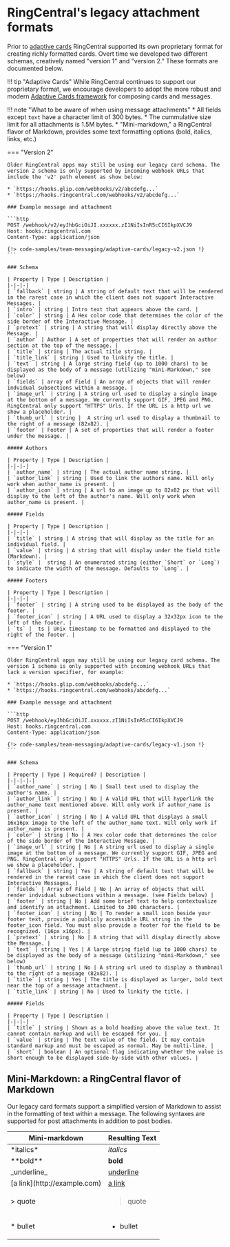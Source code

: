 # RingCentral's legacy attachment formats

Prior to [adaptive cards](../../apaptive-cards) RingCentral supported its own proprietary format for creating richly formatted cards. Overt time we developed two different schemas, creatively named "version 1" and "version 2." These formats are documented below.

!!! tip "Adaptive Cards"
    While RingCentral continues to support our proprietary format, we encourage developers to adopt the more robust and modern [Adaptive Cards framework](../../adaptive-cards/) for composing cards and messages.
	
!!! note "What to be aware of when using message attachments"
    * All fields except `text` have a character limit of 300 bytes.
    * The cummulative size limit for all attachments is 1.5M bytes. 
    * "Mini-markdown," a RingCentral flavor of Markdown, provides some text formatting options (bold, italics, links, etc.)

=== "Version 2"

    Older RingCentral apps may still be using our legacy card schema. The version 2 schema is only supported by incoming webhook URLs that include the 'v2' path element as show below:

    * `https://hooks.glip.com/webhooks/v2/abcdefg...`
    * `https://hooks.ringcentral.com/webhooks/v2/abcdefg...`
		 
    ### Example message and attachment
	
	```http
    POST /webhook/v2/eyJhbGciOiJI.xxxxxx.zI1NiIsInR5cCI6IkpXVCJ9
    Host: hooks.ringcentral.com
    Content-Type: application/json
	
    {!> code-samples/team-messaging/adaptive-cards/legacy-v2.json !}
	```
	
    ### Schema

    | Property | Type | Description |
    |-|-|-|
    | `fallback` | string | A string of default text that will be rendered in the rarest case in which the client does not support Interactive Messages. |
    | `intro` | string | Intro text that appears above the card. |
    | `color` | string | A Hex color code that determines the color of the side border of the Interactive Message. |
    | `pretext` | string | A string that will display directly above the Message. |
    | `author` | Author | A set of properties that will render an author section at the top of the message. | 
    | `title` | string | The actual title string. |
    | `title_link` | string | Used to linkify the title. |
    | `text` | string | A large string field (up to 1000 chars) to be displayed as the body of a message (utilizing "mini-Markdown," see below)
    | `fields` | array of Field | An array of objects that will render indvidual subsections within a message. | 
    | `image_url` | string | A string url used to display a single image at the bottom of a message. We currently support GIF, JPEG and PNG. RingCentral only support "HTTPS" Urls. If the URL is a http url we show a placeholder. |
    | `thumb_url` | string |  A string url used to display a thumbnail to the right of a message (82x82). |
    | `footer` | Footer | A set of properties that will render a footer under the message. |

    ##### Authors

    | Property | Type | Description |
    |-|-|-|
    | `author_name` | string | The actual author name string. |
    | `author_link` | string | Used to link the authors name. Will only work when author_name is present. |
    | `author_icon` | string | A url to an image up to 82x82 px that will display to the left of the author's name. Will only work when author_name is present. |

    ##### Fields

    | Property | Type | Description |
    |-|-|-|
    | `title` | string | A string that will display as the title for an individual field. |
    | `value` | string | A string that will display under the field title (Markdown). |
    | `style` |  string | An enumerated string (either `Short` or `Long`) to indicate the width of the message. Defaults to `Long`. |

    ##### Footers

    | Property | Type | Description |
    |-|-|-|
    | `footer` | string | A string used to be displayed as the body of the footer. |
    | `footer_icon` | string | A URL used to display a 32x32px icon to the left of the footer. |
    | `ts` |  ts | Unix timestamp to be formatted and displayed to the right of the footer. |

=== "Version 1"

    Older RingCentral apps may still be using our legacy card schema. The version 1 schema is only supported with incoming webhook URLs that lack a version specifier, for example:

    * `https://hooks.glip.com/webhooks/abcdefg...`
    * `https://hooks.ringcentral.com/webhooks/abcdefg...`

    ### Example message and attachment

	```http
    POST /webhook/eyJhbGciOiJI.xxxxxx.zI1NiIsInR5cCI6IkpXVCJ9
    Host: hooks.ringcentral.com
    Content-Type: application/json

    {!> code-samples/team-messaging/adaptive-cards/legacy-v1.json !}
	```

    ### Schema

    | Property | Type | Required? | Description |
    |-|-|-|-|
    | `author_name` | string | No | Small text used to display the author's name. |
    | `author_link` | string | No | A valid URL that will hyperlink the author_name text mentioned above. Will only work if author_name is present. |
    | `author_icon` | string | No | A valid URL that displays a small 16x16px image to the left of the author_name text. Will only work if author_name is present. |
    | `color` | string | No | A Hex color code that determines the color of the side border of the Interactive Message. |
    | `image_url` | string | No | A string url used to display a single image at the bottom of a message. We currently support GIF, JPEG and PNG. RingCentral only support "HTTPS" Urls. If the URL is a http url we show a placeholder. |
    | `fallback` | string | Yes | A string of default text that will be rendered in the rarest case in which the client does not support Interactive Messages. |
    | `fields` | Array of Field | No | An array of objects that will render indvidual subsections within a message. (see Fields below) | 
    | `footer` | string | No | Add some brief text to help contextualize and identify an attachment. Limited to 300 characters. |
    | `footer_icon` | string | No | To render a small icon beside your footer text, provide a publicly accessible URL string in the footer_icon field. You must also provide a footer for the field to be recognized. (16px x16px). |
    | `pretext` | string | No | A string that will display directly above the Message. |
    | `text` | string | Yes | A large string field (up to 1000 chars) to be displayed as the body of a message (utilizing "mini-Markdown," see below)
    | `thumb_url` | string | No | A string url used to display a thumbnail to the right of a message (82x82). |
    | `title` | string | Yes | The title is displayed as larger, bold text near the top of a message attachment. |
    | `title_link` | string | No | Used to linkify the title. |

    ##### Fields

    | Property | Type | Description |
    |-|-|-|
    | `title` | string | Shown as a bold heading above the value text. It cannot contain markup and will be escaped for you. |
    | `value` | string | The text value of the field. It may contain standard markup and must be escaped as normal. May be multi-line. |
    | `short` | boolean | An optional flag indicating whether the value is short enough to be displayed side-by-side with other values. |

## Mini-Markdown: a RingCentral flavor of Markdown

Our legacy card formats support a simplified version of Markdown to assist in the formatting of text within a message. The following syntaxes are supported for post attachments in addition to post bodies.

<table class="table">
<thead>
<tr><th scope="col">Mini-markdown</th><th scope="col">Resulting Text</th></tr>
</thead>
<tbody>
<tr><td>*italics*</td><td><i>italics</i></td></tr>
<tr><td>**bold**</td><td><b>bold</b></td></tr>
<tr><td>_underline_</td><td><u>underline</u></td></tr>
<tr><td>[a link](http://example.com)</td><td><a href="http://example.com">a link</a></td></tr>
<tr><td>&gt; quote</td><td><blockquote>quote</blockquote></td></tr>
<tr><td>* bullet</td><td><ul><li>bullet</li></ul></td></tr>
</tbody>
</table>



